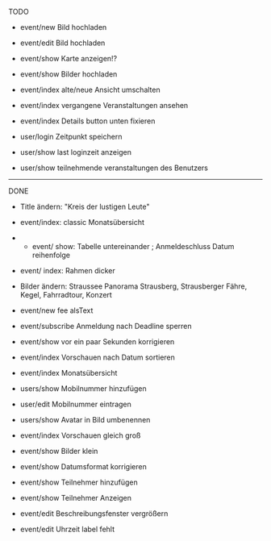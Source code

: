TODO
* event/new  Bild hochladen
* event/edit Bild hochladen

* event/show Karte anzeigen!?
* event/show Bilder hochladen





* event/index alte/neue Ansicht umschalten
* event/index vergangene Veranstaltungen ansehen
* event/index Details button unten fixieren


* user/login Zeitpunkt speichern

* user/show last loginzeit anzeigen

* user/show teilnehmende veranstaltungen des Benutzers

 








______________________________________________ 

DONE
* Title ändern: "Kreis der lustigen Leute"
* event/index: classic Monatsübersicht
* * event/ show: Tabelle untereinander ;  Anmeldeschluss Datum reihenfolge
* event/ index: Rahmen dicker
* Bilder ändern: Straussee Panorama Strausberg, Strausberger Fähre, Kegel, Fahrradtour, Konzert
* event/new     fee alsText
* event/subscribe Anmeldung nach Deadline sperren

* event/show vor ein paar Sekunden korrigieren
* event/index Vorschauen nach Datum sortieren
* event/index Monatsübersicht
* users/show Mobilnummer hinzufügen
* user/edit  Mobilnummer eintragen
* users/show Avatar in Bild umbenennen
* event/index Vorschauen gleich groß

* event/show Bilder klein
* event/show Datumsformat korrigieren
* event/show Teilnehmer hinzufügen 
* event/show Teilnehmer Anzeigen

* event/edit Beschreibungsfenster vergrößern
* event/edit Uhrzeit label fehlt
